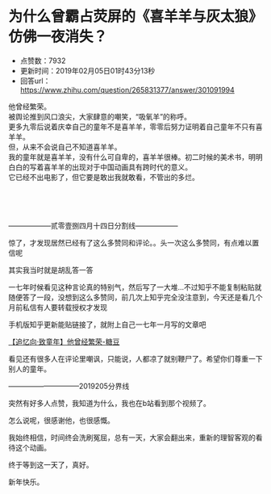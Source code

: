 # 为什么曾霸占荧屏的《喜羊羊与灰太狼》仿佛一夜消失？
- 点赞数：7932
- 更新时间：2019年02月05日01时43分13秒
- 回答url：https://www.zhihu.com/question/265831377/answer/301091994
<body>
 <p data-pid="rh8Pe-fr">他曾经繁荣。<br>
  被舆论推到风口浪尖，大家肆意的嘲笑，“吸氧羊”的称呼。<br>
  更多九零后说着庆幸自己的童年不是喜羊羊，零零后努力证明着自己童年不只有喜羊羊。<br>
  但，从来不会说自己不知道喜羊羊。<br>
  我的童年就是喜羊羊，没有什么可自卑的，喜羊羊很棒。初二时候的美术书，明明白白的写着喜羊羊的出现对于中国动画具有跨时代的意义。<br>
  它已经不出电影了，但它要是敢出我就敢看，不管出的多烂。</p>
 <p class="ztext-empty-paragraph"><br></p>
 <p class="ztext-empty-paragraph"><br></p>
 <p data-pid="7cARjsyI">——————贰零壹捌四月十四日分割线——————</p>
 <p data-pid="8qjqGyS_">惊了，才发现居然已经有了这么多赞同和评论。。头一次这么多赞同，有点难以置信呢</p>
 <p data-pid="1lkL96kv">其实我当时就是胡乱答一答</p>
 <p data-pid="p2lER_-n">一七年时候看见这种言论真的特别气，然后写了一大堆...不过知乎不能复制粘贴就随便答了一段，没想到这么多赞同，前几次上知乎完全没注意到，今天还是看几个月前私信有人要转载授权才发现</p>
 <p data-pid="7VSC8EeS">手机版知乎更新能贴链接了，就附上自己一七年一月写的文章吧</p><a data-draft-node="block" data-draft-type="link-card" href="https://link.zhihu.com/?target=http%3A//mwjtangdou.lofter.com/post/1e71a1b6_deefab4" class=" wrap external" target="_blank" rel="nofollow noreferrer">【追忆向·致童年】他曾经繁荣-糖豆</a>
 <p data-pid="QBQUX_zV">看见还有很多人在评论里嘲讽，只能说，人都凉了就别鞭尸了。希望你们尊重一下别人的童年。</p>
 <p data-pid="sl2xueRW">——————————2019205分界线</p>
 <p data-pid="_LhupPIp">突然有好多人点赞，我知道为什么，我也在b站看到那个视频了。</p>
 <p data-pid="EDs6CeEf">怎么说呢，很感谢他，也很感慨。</p>
 <p data-pid="L7FX-6pF">我始终相信，时间终会洗刷冤屈，总有一天，大家会翻出来，重新的理智客观的看待这个动画。</p>
 <p data-pid="ANJR6m_3">终于等到这一天了，真好。</p>
 <p data-pid="rIR8PdLj">新年快乐。</p>
</body>